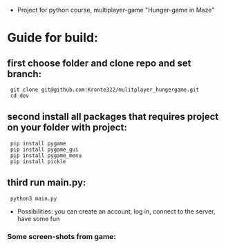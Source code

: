 * Project for python course, multiplayer-game "Hunger-game in Maze"

# Guide for build:
  ## first choose folder and clone repo and set branch:
     git clone git@github.com:Kronte322/mulitplayer_hungergame.git
     cd dev
  ## second install all packages that requires project on your folder with project:
     pip install pygame
     pip install pygame_gui
     pip install pygame_menu
     pip install pickle
  ## third run main.py:
     python3 main.py
  
* Possibilities: you can create an account, log in, connect to the server, have some fun
 
### Some screen-shots from game:

